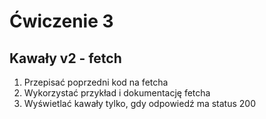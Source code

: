 
# Ćwiczenie 3
## Kawały v2 - fetch
1. Przepisać poprzedni kod na fetcha
2. Wykorzystać przykład i dokumentację fetcha
3. Wyświetlać kawały tylko, gdy odpowiedź ma status 200


